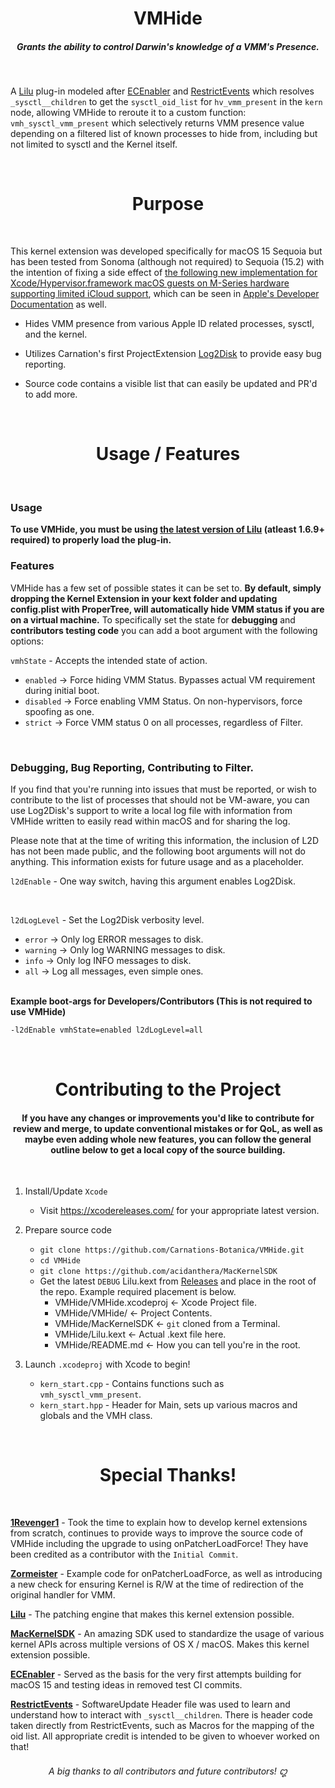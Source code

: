 <h1 align="center">VMHide</h1>

<h5 align="center">Grants the ability to control Darwin's knowledge of a VMM's Presence.</h5>
</br>

A [Lilu](https://github.com/acidanthera/Lilu) plug-in modeled after [ECEnabler](https://github.com/1Revenger1/ECEnabler) and [RestrictEvents](https://github.com/1revenger1/ECEnabler) which resolves ``_sysctl__children`` to get the ``sysctl_oid_list`` for ``hv_vmm_present`` in the ``kern`` node, allowing VMHide to reroute it to a custom function: ``vmh_sysctl_vmm_present`` which selectively returns VMM presence value depending on a filtered list of known processes to hide from, including but not limited to sysctl and the Kernel itself.

</br>
<h1 align="center">Purpose</h1>
</br>

This kernel extension was developed specifically for macOS 15 Sequoia but has been tested from Sonoma (although not required) to Sequoia (15.2) with the intention of fixing a side effect of [the following new implementation for Xcode/Hypervisor.framework macOS guests on M-Series hardware supporting limited iCloud support](https://support.apple.com/en-us/120468), which can be seen in [Apple's Developer Documentation](https://developer.apple.com/documentation/virtualization/using_icloud_with_macos_virtual_machines#4412628) as well.

- Hides VMM presence from various Apple ID related processes, sysctl, and the kernel.

- Utilizes Carnation's first ProjectExtension [Log2Disk](https://github.com/Carnations-Botanica/ProjectExtensions) to provide easy bug reporting.

- Source code contains a visible list that can easily be updated and PR'd to add more.

</br>
<h1 align="center">Usage / Features</h1>
</br>

### Usage

**To use VMHide, you must be using [the latest version of Lilu](https://github.com/acidanthera/Lilu/releases) (atleast 1.6.9+ required) to properly load the plug-in.**

### Features

VMHide has a few set of possible states it can be set to. **By default, simply dropping the Kernel Extension in your kext folder and updating config.plist with ProperTree, will automatically hide VMM status if you are on a virtual machine.** To specifically set the state for **debugging** and **contributors testing code** you can add a boot argument with the following options:

``vmhState`` - Accepts the intended state of action.

- ``enabled`` -> Force hiding VMM Status. Bypasses actual VM requirement during initial boot.
- ``disabled`` -> Force enabling VMM Status. On non-hypervisors, force spoofing as one.
- ``strict`` ->  Force VMM status 0 on all processes, regardless of Filter.

</br>

### Debugging, Bug Reporting, Contributing to Filter.

If you find that you're running into issues that must be reported, or wish to contribute to the list of processes that should not be VM-aware, you can use Log2Disk's support to write a local log file with information from VMHide written to easily read within macOS and for sharing the log. 

Please note that at the time of writing this information, the inclusion of L2D has not been made public, and the following boot arguments will not do anything. This information exists for future usage and as a placeholder.

``l2dEnable`` - One way switch, having this argument enables Log2Disk. 

</br>

``l2dLogLevel`` - Set the Log2Disk verbosity level.

- ``error`` -> Only log ERROR messages to disk.
- ``warning`` -> Only log WARNING messages to disk.
- ``info`` -> Only log INFO messages to disk.
- ``all`` -> Log all messages, even simple ones.

</br>
<b>Example boot-args for Developers/Contributors (This is not required to use VMHide)</b>

```bash
-l2dEnable vmhState=enabled l2dLogLevel=all
```

</br>
<h1 align="center">Contributing to the Project</h1>

<h4 align="center">If you have any changes or improvements you'd like to contribute for review and merge, to update conventional mistakes or for QoL, as well as maybe even adding whole new features, you can follow the general outline below to get a local copy of the source building.</h4>

</br>

1. Install/Update ``Xcode``
    - Visit https://xcodereleases.com/ for your appropriate latest version.

2. Prepare source code
    - ``git clone https://github.com/Carnations-Botanica/VMHide.git``
    - ``cd VMHide``
    - ``git clone https://github.com/acidanthera/MacKernelSDK``
    - Get the latest ``DEBUG`` Lilu.kext from [Releases](https://github.com/acidanthera/Lilu/releases) and place in the root of the repo. Example required placement is below.
        - VMHide/VMHide.xcodeproj <- Xcode Project file.
        - VMHide/VMHide/ <- Project Contents.
        - VMHide/MacKernelSDK <- ``git`` cloned from a Terminal.
        - VMHide/Lilu.kext <- Actual .kext file here.
        - VMHide/README.md <- How you can tell you're in the root.

3. Launch ``.xcodeproj`` with Xcode to begin!
    - ``kern_start.cpp`` - Contains functions such as ``vmh_sysctl_vmm_present``.
    - ``kern_start.hpp`` - Header for Main, sets up various macros and globals and the VMH class.

<br>
<h1 align="center">Special Thanks!</h1>
<br>

[<b>1Revenger1</b>](https://github.com/1revenger1) - Took the time to explain how to develop kernel extensions from scratch, continues to provide ways to improve the source code of VMHide including the upgrade to using onPatcherLoadForce! They have been credited as a contributor with the ``Initial Commit``.

[<b>Zormeister</b>](https://github.com/Zormeister) - Example code for onPatcherLoadForce, as well as introducing a new check for ensuring Kernel is R/W at the time of redirection of the original handler for VMM.

[<b>Lilu</b>](https://github.com/acidanthera/Lilu) - The patching engine that makes this kernel extension possible.

[<b>MacKernelSDK</b>](https://github.com/acidanthera/MacKernelSDK) - An amazing SDK used to standardize the usage of various kernel APIs across multiple versions of OS X / macOS. Makes this kernel extension possible.

[<b>ECEnabler</b>](https://github.com/1Revenger1/ECEnabler) - Served as the basis for the very first attempts building for macOS 15 and testing ideas in removed test CI commits.

[<b>RestrictEvents</b>](https://github.com/acidanthera/RestrictEvents/) - SoftwareUpdate Header file was used to learn and understand how to interact with ``_sysctl__children``. There is header code taken directly from RestrictEvents, such as Macros for the mapping of the oid list. All appropriate credit is intended to be given to whoever worked on that!

<h6 align="center">A big thanks to all contributors and future contributors! ꩓</h6>
